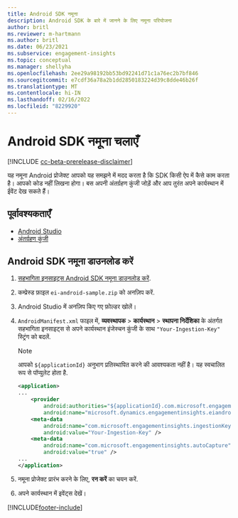 ```yaml
---
title: Android SDK नमूना
description: Android SDK के बारे में जानने के लिए नमूना परियोजना
author: britl
ms.reviewer: m-hartmann
ms.author: britl
ms.date: 06/23/2021
ms.subservice: engagement-insights
ms.topic: conceptual
ms.manager: shellyha
ms.openlocfilehash: 2ee29a98192bb53bd92241d71c1a76ec2b7bf846
ms.sourcegitcommit: e7cdf36a78a2b1dd2850183224d39c8dde46b26f
ms.translationtype: MT
ms.contentlocale: hi-IN
ms.lasthandoff: 02/16/2022
ms.locfileid: "8229920"
---
```

# <a name="run-the-android-sdk-sample"></a>Android SDK नमूना चलाएँ

[!INCLUDE [cc-beta-prerelease-disclaimer](includes/cc-beta-prerelease-disclaimer.md)]

यह नमूना Android प्रोजेक्ट आपको यह समझने में मदद करता है कि SDK किसी ऐप में कैसे काम करता है। आपको कोड नहीं लिखना होगा। बस अपनी अंतर्ग्रहण कुंजी जोड़ें और आप तुरंत अपने कार्यस्थान में ईवेंट देख सकते हैं।

## <a name="prerequisites"></a>पूर्वावश्यकताएँ

- [Android Studio](https://developer.android.com/studio)
- [अंतर्ग्रहण कुंजी](get-started-android.md)

## <a name="download-the-android-sdk-sample"></a>Android SDK नमूना डाउनलोड करें

1. [सहभागिता इनसाइट्स Android SDK नमूना डाउनलोड करें](https://download.pi.dynamics.com/sdk/EI-SDKs/ei-android-sample.zip).
1. कम्प्रेस्ड फ़ाइल `ei-android-sample.zip` को अनज़िप करें.
1. Android Studio में अनज़िप किए गए फ़ोल्डर खोलें।
1. `AndroidManifest.xml` फाइल में, **व्यवस्थापक** > **कार्यस्थान** > **स्थापना निर्देशिका** के अंतर्गत सहभागिता इनसाइट्स से अपने कार्यस्थान इंजेस्चन कुंजी के साथ `"Your-Ingestion-Key"` स्ट्रिंग को बदलें. 

   > [!NOTE]
   > आपको `${applicationId}` अनुभाग प्रतिस्थापित करने की आवश्यकता नहीं है। यह स्वचालित रूप से पॉप्युलेट होता है.

   ```xml
   <application>
   ...
       <provider
           android:authorities="${applicationId}.com.microsoft.engagementinsights.eiandroidsdk.AnalyticsContentProvider"
           android:name="microsoft.dynamics.engagementinsights.eiandroidsdk.AnalyticsContentProvider" />
       <meta-data
           android:name="com.microsoft.engagementinsights.ingestionKey"
           android:value="Your-Ingestion-Key" />
       <meta-data
           android:name="com.microsoft.engagementinsights.autoCapture"
           android:value="true" />
   ...
   </application>
   ```

1. नमूना प्रोजेक्ट प्रारंभ करने के लिए, **रन करें** का चयन करें.
1. अपने कार्यस्थान में इवेंट्स देखें।


[!INCLUDE[footer-include](../includes/footer-banner.md)]
